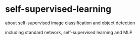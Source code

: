 # self-supervised-learning
about self-supervised image classification and object detection

including standard network, self-supervised learning and MLP
